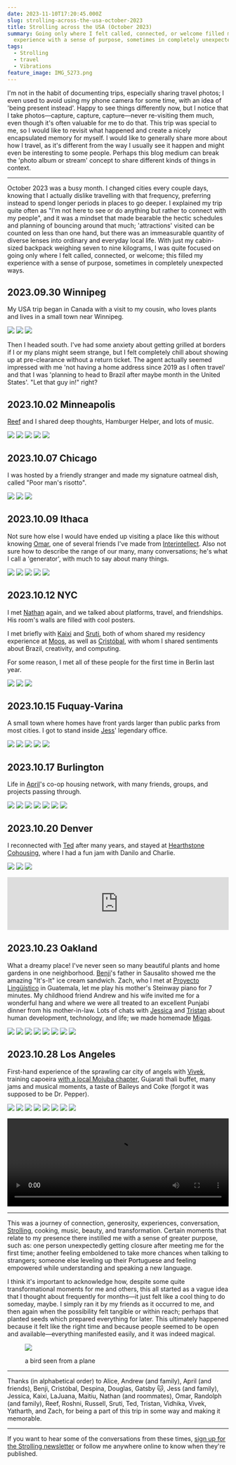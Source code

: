 ```yaml
---
date: 2023-11-10T17:20:45.000Z
slug: strolling-across-the-usa-october-2023
title: Strolling across the USA (October 2023)
summary: Going only where I felt called, connected, or welcome filled my
  experience with a sense of purpose, sometimes in completely unexpected ways.
tags:
  - Strolling
  - travel
  - Vibrations
feature_image: IMG_5273.png
---
```

I'm not in the habit of documenting trips, especially sharing travel photos; I even used to avoid using my phone camera for some time, with an idea of 'being present instead'. Happy to see things differently now, but I notice that I take photos—capture, capture, capture—never re-visiting them much, even though it's often valuable for me to do that. This trip was special to me, so I would like to revisit what happened and create a nicely encapsulated memory for myself. I would like to generally share more about how I travel, as it's different from the way I usually see it happen and might even be interesting to some people. Perhaps this blog medium can break the 'photo album or stream' concept to share different kinds of things in context.

---

October 2023 was a busy month. I changed cities every couple days, knowing that I actually dislike travelling with that frequency, preferring instead to spend longer periods in places to go deeper. I explained my trip quite often as "I'm not here to see or do anything but rather to connect with my people", and it was a mindset that made bearable the hectic schedules and planning of bouncing around that much; 'attractions' visited can be counted on less than one hand, but there was an immeasurable quantity of diverse lenses into ordinary and everyday local life. With just my cabin-sized backpack weighing seven to nine kilograms, I was quite focused on going only where I felt called, connected, or welcome; this filled my experience with a sense of purpose, sometimes in completely unexpected ways.

## 2023.09.30 Winnipeg

My USA trip began in Canada with a visit to my cousin, who loves plants and lives in a small town near Winnipeg.

<gallery>![](IMG_3468.gif) ![](IMG_3446.jpg) ![](IMG_3416.jpg)</gallery>

Then I headed south. I've had some anxiety about getting grilled at borders if I or my plans might seem strange, but I felt completely chill about showing up at pre-clearance without a return ticket. The agent actually seemed impressed with me 'not having a home address since 2019 as I often travel' and that I was 'planning to head to Brazil after maybe month in the United States'. "Let that guy in!" right?

## 2023.10.02 Minneapolis

[Reef](https://www.reefloretto.com) and I shared deep thoughts, Hamburger Helper, and lots of music.

<gallery>![](IMG_3572.gif) ![](IMG_3577.jpg) ![](IMG_3619.jpg) ![](IMG_3610.jpg) ![](IMG_3640.gif)</gallery>

## 2023.10.07 Chicago

I was hosted by a friendly stranger and made my signature oatmeal dish, called "Poor man's risotto".

<gallery>![](IMG_3698.jpg) ![](IMG_3693.jpg) ![](IMG_3739.gif)</gallery>

## 2023.10.09 Ithaca

Not sure how else I would have ended up visiting a place like this without knowing [Omar](https://omarshehata.me), one of several friends I've made from [Interintellect](https://interintellect.com/). Also not sure how to describe the range of our many, many conversations; he's what I call a 'generator', with much to say about many things.

<gallery>![](IMG_3802.jpg) ![](IMG_3866.jpg) ![](IMG_3826.jpg) ![](IMG_3792.jpg) ![](IMG_3856.gif)</gallery>

## 2023.10.12 NYC

I met [Nathan](https://hew.tt) again, and we talked about platforms, travel, and friendships. His room's walls are filled with cool posters.

I met briefly with [Kaixi](https://strolling.rosano.ca/tag/kaixi-yang) and [Sruti](https://www.ssuryana.com), both of whom shared my residency experience at [Moos](https://moos.garden), as well as [Cristóbal](https://cristobal.space), with whom I shared sentiments about Brazil, creativity, and computing.

For some reason, I met all of these people for the first time in Berlin last year.

<gallery>![](IMG_3878.jpg) ![](IMG_3886.jpg) ![](IMG_3904.jpg)</gallery>

## 2023.10.15 Fuquay-Varina

A small town where homes have front yards larger than public parks from most cities. I got to stand inside [Jess](https://jessmart.in)' legendary office.

<gallery>![](IMG_3987.jpg) ![](IMG_3995.jpg) ![](IMG_4011.jpg) ![](IMG_3971.jpg) ![](IMG_4023.jpg)</gallery>

## 2023.10.17 Burlington

Life in [April](https://linktr.ee/april%5Ffisher)'s co-op housing network, with many friends, groups, and projects passing through.

<gallery>![](IMG_4056-1.jpg) ![](IMG_4059.jpg) ![](IMG_4072.jpg) ![](IMG_4091.jpg) ![](IMG_4093.jpg) ![](IMG_4129.jpg) ![](IMG_4134.jpg)</gallery>

## 2023.10.20 Denver

I reconnected with [Ted](https://thetre.es) after many years, and stayed at [Hearthstone Cohousing](https://hearthstonecohousing.com), where I had a fun jam with Danilo and Charlie.

<gallery>![](IMG_4168.jpg) ![](IMG_4215.jpg) ![](IMG_4186.jpg)</gallery>

<iframe width="100%" height="120" scrolling="no" frameborder="no" allow="autoplay" src="https://w.soundcloud.com/player/?url=https%3A//api.soundcloud.com/tracks/2171389485%3Fsecret_token%3Ds-aJQL64mE1Ef&color=%23ff5500&auto_play=false&hide_related=false&show_comments=true&show_user=true&show_reposts=false&show_teaser=true"></iframe>

## 2023.10.23 Oakland

What a dreamy place! I've never seen so many beautiful plants and home gardens in one neighborhood. [Benji](https://strolling.rosano.ca/tag/benji-lee-martin/)'s father in Sausalito showed me the amazing "It's-It" ice cream sandwich. Zach, who I met at [Proyecto Lingüístico](https://plqe.org) in Guatemala, let me play his mother's Steinway piano for 7 minutes. My childhood friend Andrew and his wife invited me for a wonderful hang and where we were all treated to an excellent Punjabi dinner from his mother-in-law. Lots of chats with [Jessica](https://twitter.com/jessicamalonso) and [Tristan](https://twitter.com/trstn%5Fca) about human development, technology, and life; we made homemade [Migas](https://en.wikipedia.org/wiki/Migas).

<gallery>![](IMG_4327-1.jpg) ![](IMG_4390-1.jpg) ![](IMG_4424.gif) ![](IMG_4502.jpg) ![](IMG_4537.jpg) ![](IMG_4708.jpg) ![](IMG_4543.jpg) ![](IMG_4680.jpg)</gallery>

## 2023.10.28 Los Angeles

First-hand experience of the sprawling car city of angels with [Vivek](https://twitter.com/vivekt17), training capoeira [with a local Mojuba chapter](https://www.instagram.com/reel/Cy%5F0bV5yQIJ/), Gujarati thali buffet, many jams and musical moments, a taste of Baileys and Coke (forgot it was supposed to be Dr. Pepper).

<gallery>![](IMG_4763.jpg) ![](IMG_4773.jpg) ![](IMG_3038.gif) ![](IMG_4811-1.gif) ![](IMG_4862.jpg) ![](IMG_4913.jpg) ![](IMG_4937.jpg) ![](IMG_4938.jpg)</gallery>

<video controls src="https://static.rosano.ca/home/blog/2023-11-10-strolling-across-the-usa-october-2023/ORAEE5969.mp4" width="100%" height="200"></video>

---

This was a journey of connection, generosity, experiences, conversation, [Strolling](https://strolling.rosano.ca), cooking, music, beauty, and transformation. Certain moments that relate to my presence there instilled me with a sense of greater purpose, such as: one person unexpectedly getting closure after meeting me for the first time; another feeling emboldened to take more chances when talking to strangers; someone else leveling up their Portuguese and feeling empowered while understanding and speaking a new language.

I think it's important to acknowledge how, despite some quite transformational moments for me and others, this all started as a vague idea that I thought about frequently for months—it just felt like a cool thing to do someday, maybe. I simply ran it by my friends as it occurred to me, and then again when the possibility felt tangible or within reach; perhaps that planted seeds which prepared everything for later. This ultimately happened because it felt like the right time and because people seemed to be open and available—everything manifested easily, and it was indeed magical.

<figure>

![](IMG_4259.gif)

<figcaption>a bird seen from a plane</figcaption>
</figure>

---

Thanks (in alphabetical order) to Alice, Andrew (and family), April (and friends), Benji, Cristóbal, Despina, Douglas, Gatsby 🐱, Jess (and family), Jessica, Kaixi, LaJuana, Maitiu, Nathan (and roommates), Omar, Randolph (and family), Reef, Roshni, Russell, Sruti, Ted, Tristan, Vidhika, Vivek, Yatharth, and Zach, for being a part of this trip in some way and making it memorable.

---

If you want to hear some of the conversations from these times, [sign up for the Strolling newsletter](https://strolling.rosano.ca/#/portal/signup/free) or follow me anywhere online to know when they're published.
